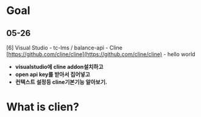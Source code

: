# Goal
## 05-26

[6] Visual Studio - tc-lms / balance-api - Cline [https://github.com/cline/cline](https://github.com/cline/cline) - hello world  

- **visualstudio에 cline addon설치하고**
- **open api key를 받아서 집어넣고**
- **컨텍스트 설정등 cline기본기능 알아보기.**



# What is clien?
# 
